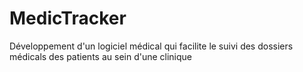 # MedicTracker
Développement d'un logiciel médical qui facilite le suivi des dossiers médicals des patients au sein d'une clinique

